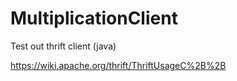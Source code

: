 # MultiplicationClient
Test out thrift client (java)

https://wiki.apache.org/thrift/ThriftUsageC%2B%2B
